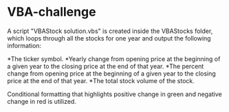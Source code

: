# VBA-challenge


A script "VBAStock solution.vbs" is created inside the VBAStocks folder, which loops through all the stocks for one year and output the following information:

*The ticker symbol.
*Yearly change from opening price at the beginning of a given year to the closing price at the end of that year.
*The percent change from opening price at the beginning of a given year to the closing price at the end of that year.
*The total stock volume of the stock.


Conditional formatting that highlights positive change in green and negative change in red is utilized.

